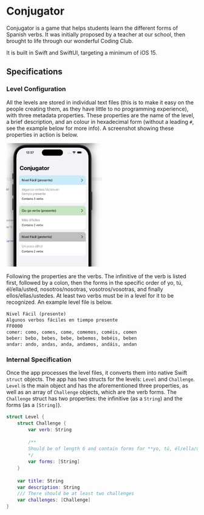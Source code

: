 # Conjugator

Conjugator is a game that helps students learn the different forms of Spanish verbs. It was initially proposed by a teacher at our school, then brought to life through our wonderful Coding Club.

It is built in Swift and SwiftUI, targeting a minimum of iOS 15.

## Specifications

### Level Configuration

All the levels are stored in individual text files (this is to make it easy on the people creating them, as they have little to no programming experience), with three metadata properties. These properties are the name of the level, a brief description, and an colour in hexadecimal form (without a leading `#`, see the example below for more info). A screenshot showing these properties in action is below.

<img src="assets/main-screen.png" alt="The main screen of Conjugator" width="50%" height="50%" />

Following the properties are the verbs. The infinitive of the verb is listed first, followed by a colon, then the forms in the specific order of yo, tú, él/ella/usted, nosotros/nosotras, vosotros/vosotras, and finally ellos/ellas/ustedes. At least two verbs must be in a level for it to be recognized. An example level file is below.

```text
Nivel Fácil (presente)
Algunos verbos fáciles en tiempo presente
FF0000
comer: como, comes, come, comemos, coméis, comen
beber: bebo, bebes, bebe, bebemos, bebéis, beben
andar: ando, andas, anda, andamos, andáis, andan
```

### Internal Specification

Once the app processes the level files, it converts them into native Swift `struct` objects. The app has two structs for the levels: `Level` and `Challenge`. `Level` is the main object and has the aforementioned three properties, as well as an array of `Challenge` objects, which are the verb forms. The `Challenge` struct has two properties: the infinitive (as a `String`) and the forms (as a `[String]`).

```swift
struct Level {
    struct Challenge {
        var verb: String

        /**
        Should be of length 6 and contain forms for **yo, tú, él/ella/usted, nosotros/nosotras, vosotros/vosotras, and ellos/ellas/ustedes**
        */
        var forms: [String]
    }

    var title: String
    var description: String
    /// There should be at least two challenges
    var challenges: [Challenge]
}
```
